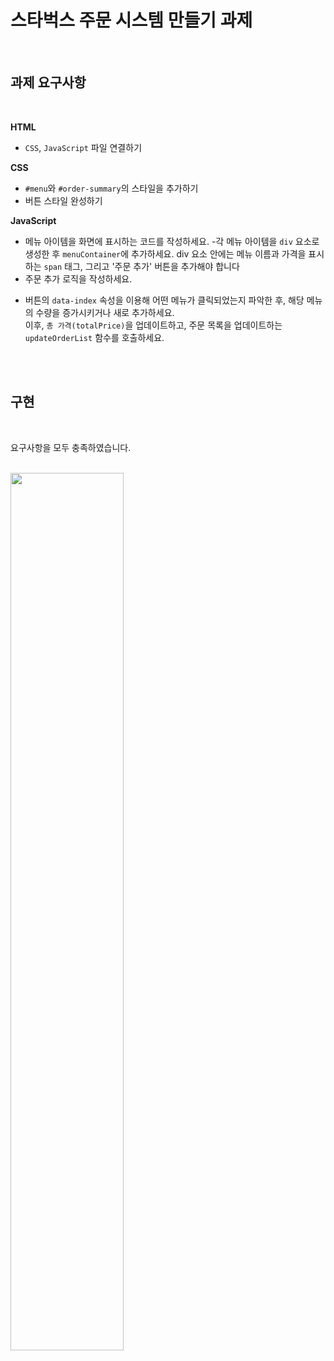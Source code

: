 # 스타벅스 주문 시스템 만들기 과제
<br>

## 과제 요구사항
<br>

**HTML**
* `CSS`, `JavaScript` 파일 연결하기

**CSS**
* `#menu`와 `#order-summary`의 스타일을 추가하기
* 버튼 스타일 완성하기

**JavaScript**
* 메뉴 아이템을 화면에 표시하는 코드를 작성하세요.
  -각 메뉴 아이템을 `div` 요소로 생성한 후 `menuContainer`에 추가하세요.
   div 요소 안에는 메뉴 이름과 가격을 표시하는 `span` 태그,
   그리고 '주문 추가' 버튼을 추가해야 합니다
* 주문 추가 로직을 작성하세요.
- 버튼의 `data-index` 속성을 이용해 어떤 메뉴가 클릭되었는지 파악한 후,
  해당 메뉴의 수량을 증가시키거나 새로 추가하세요.  
  이후, `총 가격(totalPrice)`을 업데이트하고,
  주문 목록을 업데이트하는 `updateOrderList` 함수를 호출하세요.
  
<br><br>

## 구현

<br>

요구사항을 모두 충족하였습니다.

<br>

<img src='https://github.com/user-attachments/assets/a686bf21-6aa3-47ef-b111-94306a76f120' width="60%" height="60%">
